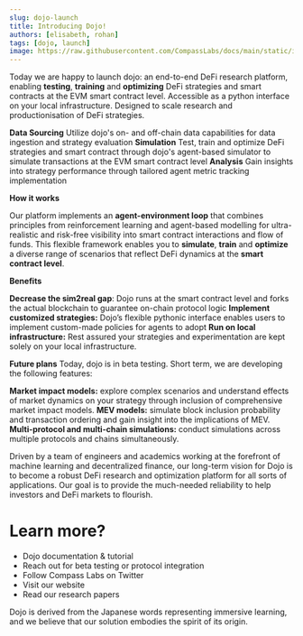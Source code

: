```yaml
---
slug: dojo-launch
title: Introducing Dojo!
authors: [elisabeth, rohan]
tags: [dojo, launch]
image: https://raw.githubusercontent.com/CompassLabs/docs/main/static/img/dojo.png
---
```



Today we are happy to launch dojo: an end-to-end DeFi research platform, enabling **testing**, **training** and **optimizing** DeFi strategies and smart contracts at the EVM smart contract level. Accessible as a python interface on your local infrastructure. Designed to scale research and productionisation of DeFi strategies.


<!--truncate-->
**Data Sourcing** Utilize dojo's on- and off-chain data capabilities for data ingestion and strategy evaluation
**Simulation** Test, train and optimize DeFi strategies and smart contract through dojo's agent-based simulator to simulate transactions at the EVM smart contract level
**Analysis** Gain insights into strategy performance through tailored agent metric tracking implementation

**How it works**

Our platform implements an **agent-environment loop** that combines principles from reinforcement learning and agent-based modelling for ultra-realistic and risk-free visibility into smart contract interactions and flow of funds. This flexible framework enables you to **simulate**, **train** and **optimize** a diverse range of scenarios that reflect DeFi dynamics at the **smart contract level**.

**Benefits**

**Decrease the sim2real gap**: Dojo runs at the smart contract level and forks the actual blockchain to guarantee on-chain protocol logic 
**Implement customized strategies:** Dojo’s flexible pythonic interface enables users to implement custom-made policies for agents to adopt
**Run on local infrastructure:** Rest assured your strategies and experimentation are kept solely on your local infrastructure.

**Future plans**
Today, dojo is in beta testing. Short term, we are developing the following features:

**Market impact models:** explore complex scenarios and understand effects of market dynamics on your strategy through inclusion of comprehensive market impact models.
**MEV models:** simulate block inclusion probability and transaction ordering and gain insight into the implications of MEV.
**Multi-protocol and multi-chain simulations:** conduct simulations across multiple protocols and chains simultaneously.

Driven by a team of engineers and academics working at the forefront of machine learning and decentralized finance, our long-term vision for Dojo is to become a robust DeFi research and optimization platform for all sorts of applications. Our goal is to provide the much-needed reliability to help investors and DeFi markets to flourish.

# Learn more?

- Dojo documentation & tutorial
- Reach out for beta testing or protocol integration
- Follow Compass Labs on Twitter
- Visit our website
- Read our research papers

Dojo is derived from the Japanese words representing immersive learning, and we believe that our solution embodies the spirit of its origin.

